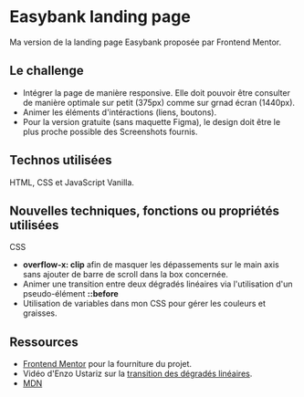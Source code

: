# Easybank landing page

Ma version de la landing page Easybank proposée par Frontend Mentor.

## Le challenge

-   Intégrer la page de manière responsive. Elle doit pouvoir être consulter de manière optimale sur petit (375px) comme sur grnad écran (1440px).
-   Animer les éléments d'intéractions (liens, boutons).
-   Pour la version gratuite (sans maquette Figma), le design doit être le plus proche possible des Screenshots fournis.

## Technos utilisées

HTML, CSS et JavaScript Vanilla.

## Nouvelles techniques, fonctions ou propriétés utilisées

CSS

-   **overflow-x: clip** afin de masquer les dépassements sur le main axis sans ajouter de barre de scroll dans la box concernée.
-   Animer une transition entre deux dégradés linéaires via l'utilisation d'un pseudo-élément **::before**
-   Utilisation de variables dans mon CSS pour gérer les couleurs et graisses.

## Ressources

-   [Frontend Mentor](https://www.frontendmentor.io/challenges) pour la fourniture du projet.
-   Vidéo d'Enzo Ustariz sur la [transition des dégradés linéaires](https://www.youtube.com/shorts/pA4FCLtsYso).
-   [MDN](https://developer.mozilla.org/fr/docs/Web/CSS/overflow-x)
